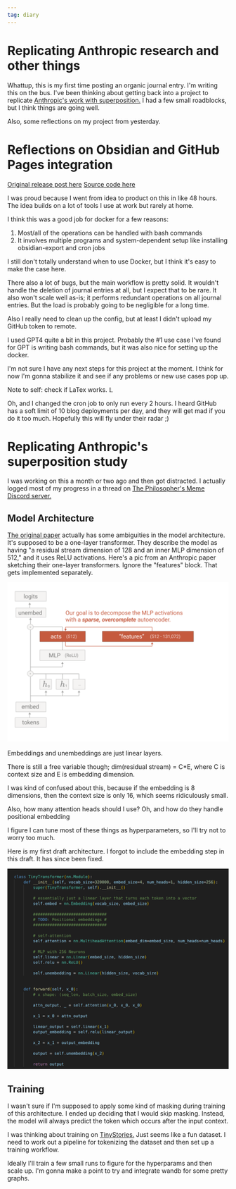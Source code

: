 ```yaml
---
tag: diary
---
```


# Replicating Anthropic research and other things

Whattup, this is my first time posting an organic journal entry. I'm writing this on the bus. I've been thinking about getting back into a project to replicate [Anthropic's work with superposition.](https://transformer-circuits.pub/2023/monosemantic-features/index.html) I had a few small roadblocks, but I think things are going well.

Also, some reflections on my project from yesterday.

# Reflections on Obsidian and GitHub Pages integration

[Original release post here](https://horenbergerb.github.io/2023/11/26/integrating-obsidian-with-github-pages.html)
[Source code here](https://github.com/horenbergerb/github-pages-obsidian-sync)

I was proud because I went from idea to product on this in like 48 hours. The idea builds on a lot of tools I use at work but rarely at home.

I think this was a good job for docker for a few reasons:

1. Most/all of the operations can be handled with bash commands
1. It involves multiple programs and system-dependent setup like installing obsidian-export and cron jobs

I still don't totally understand when to use Docker, but I think it's easy to make the case here.

There also a lot of bugs, but the main workflow is pretty solid. It wouldn't handle the deletion of journal entries at all, but I expect that to be rare. It also won't scale well as-is; it performs redundant operations on all journal entries. But the load is probably going to be negligible for a long time.

Also I really need to clean up the config, but at least I didn't upload my GitHub token to remote.

I used GPT4 quite a bit in this project. Probably the #1 use case I've found for GPT is writing bash commands, but it was also nice for setting up the docker.

I'm not sure I have any next steps for this project at the moment. I think for now I'm gonna stabilize it and see if any problems or new use cases pop up.

Note to self: check if LaTex works. $\mathbb{L}$

Oh, and I changed the cron job to only run every 2 hours. I heard GitHub has a soft limit of 10 blog deployments per day, and they will get mad if you do it too much. Hopefully this will fly under their radar ;)

# Replicating Anthropic's superposition study

I was working on this a month or two ago and then got distracted. I actually logged most of my progress in a thread on [The Philosopher's Meme Discord server.](https://discord.com/invite/hkDH32fSDD)

## Model Architecture

[The original paper](https://transformer-circuits.pub/2023/monosemantic-features/index.html) actually has some ambiguities in the model architecture. It's supposed to be a one-layer transformer. They describe the model as having "a residual stream dimension of 128 and an inner MLP dimension of 512," and it uses ReLU activations. Here's a pic from an Anthropic paper sketching their one-layer transformers. Ignore the "features" block. That gets implemented separately.

![image.png](/images/obsidian/image.png)

Embeddings and unembeddings are just linear layers.

There is still a free variable though; dim(residual stream) = C\*E, where C is context size and E is embedding dimension.

I was kind of confused about this, because if the embedding is 8 dimensions, then the context size is only 16, which seems ridiculously small.

Also, how many attention heads should I use? Oh, and how do they handle positional embedding

I figure I can tune most of these things as hyperparameters, so I'll try not to worry too much.

Here is my first draft architecture. I forgot to include the embedding step in this draft. It has since been fixed.

![image 1.png](/images/obsidian/image%201.png)

## Training

I wasn't sure if I'm supposed to apply some kind of masking during training of this architecture. I ended up deciding that I would skip masking. Instead, the model will always predict the token which occurs after the input context.

I was thinking about training on [TinyStories.](https://huggingface.co/datasets/roneneldan/TinyStories) Just seems like a fun dataset. I need to work out a pipeline for tokenizing the dataset and then set up a training workflow.

Ideally I'll train a few small runs to figure for the hyperparams and then scale up. I'm gonna make a point to try and integrate wandb for some pretty graphs.

